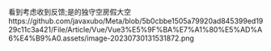   看到考虑收到反馈;是的独守空房假大空https://github.com/javaxubo/Meta/blob/5b0cbbe1505a79920ad845399ed1929c11c3a421/File/Article/Vue/Vue3%E5%9F%BA%E7%A1%80%E5%AD%A6%E4%B9%A0.assets/image-20230730131531872.png

